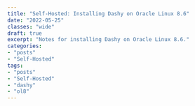 ```yaml
---
title: "Self-Hosted: Installing Dashy on Oracle Linux 8.6"
date: "2022-05-25"
classes: "wide"
draft: true
excerpt: "Notes for installing Dashy on Oracle Linux 8.6."
categories:
- "posts"
- "Self-Hosted"
tags:
- "posts"
- "Self-Hosted"
- "dashy"
- "ol8"
---
```


